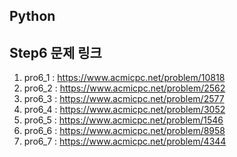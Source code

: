 ## Python
## Step6 문제 링크
1. pro6_1 : https://www.acmicpc.net/problem/10818
2. pro6_2 : https://www.acmicpc.net/problem/2562
3. pro6_3 : https://www.acmicpc.net/problem/2577
4. pro6_4 : https://www.acmicpc.net/problem/3052
5. pro6_5 : https://www.acmicpc.net/problem/1546
6. pro6_6 : https://www.acmicpc.net/problem/8958
7. pro6_7 : https://www.acmicpc.net/problem/4344
